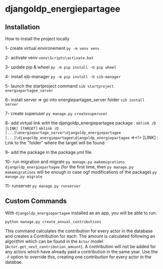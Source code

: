 # djangoldp_energiepartagee

## Installation

How to install the project locally

1- create virtual environement
`py -m venv venv`

2- activate venv
`venv\Scripts\activate.bat`

3- update pip & wheel
`py -m pip install -U pip wheel`

4- install sib-manager
`py -m pip install -U sib-manager`

5- launch the startproject command
`sib startproject energiepartagee_server`

6- install server
  => go into energiepartagee_server folder
`sib install server`

7- create superuser
`py manage.py createsuperuser`

8- add virtual link with the djangoldp_energiepartagee package : 
`mklink /D [LINK] [TARGET]`
`mklink /D [...]\energiepartage_server\djangoldp_energiepartagee [...]\djangoldp_energiepartagee\djangoldp_energiepartagee`
=><!> [LINK] : Link to the "folder" where the target will be found

9- add the package in the package.yml file

10- run migration and migrate
`py manage.py makemigrations djangoldp_energiepartagee` (for the first time, then `py manage.py makemigrations` will be enough in case ogf modifications of the package)
`py manage.py migrate`

11- runserver
`py manage.py runserver`

## Custom Commands

With `djangoldp_energiepartagee` installed as an app, you will be able to run:

```
python manage.py create_annual_contributions
```

This command calculates the contribution for every actor in the database and creates a Contribution for each. The amount is calculated following an algorithm which can be found in the `Actor` model (`Actor.get_next_contribution_amount`). A contribution will not be added for any actors which have already paid a contribution in the same year. Use the `-F` option to override this, creating one contribution for every actor in the databae.